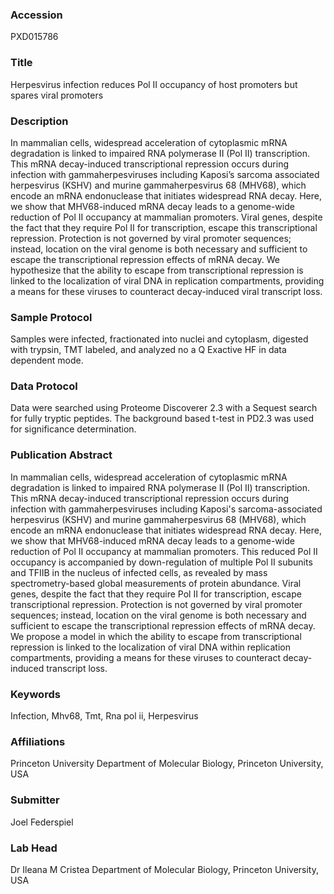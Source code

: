 ### Accession
PXD015786

### Title
Herpesvirus infection reduces Pol II occupancy of host promoters but spares viral promoters

### Description
In mammalian cells, widespread acceleration of cytoplasmic mRNA degradation is linked to impaired RNA polymerase II (Pol II) transcription. This mRNA decay-induced transcriptional repression occurs during infection with gammaherpesviruses including Kaposi’s sarcoma associated herpesvirus (KSHV) and murine gammaherpesvirus 68 (MHV68), which encode an mRNA endonuclease that initiates widespread RNA decay. Here, we show that MHV68-induced mRNA decay leads to a genome-wide reduction of Pol II occupancy at mammalian promoters. Viral genes, despite the fact that they require Pol II for transcription, escape this transcriptional repression. Protection is not governed by viral promoter sequences; instead, location on the viral genome is both necessary and sufficient to escape the transcriptional repression effects of mRNA decay. We hypothesize that the ability to escape from transcriptional repression is linked to the localization of viral DNA in replication compartments, providing a means for these viruses to counteract decay-induced viral transcript loss.

### Sample Protocol
Samples were infected, fractionated into nuclei and cytoplasm, digested with trypsin, TMT labeled, and analyzed no a Q Exactive HF in data dependent mode.

### Data Protocol
Data were searched using Proteome Discoverer 2.3 with a Sequest search for fully tryptic peptides. The background based t-test in PD2.3 was used for significance determination.

### Publication Abstract
In mammalian cells, widespread acceleration of cytoplasmic mRNA degradation is linked to impaired RNA polymerase II (Pol II) transcription. This mRNA decay-induced transcriptional repression occurs during infection with gammaherpesviruses including Kaposi's sarcoma-associated herpesvirus (KSHV) and murine gammaherpesvirus 68 (MHV68), which encode an mRNA endonuclease that initiates widespread RNA decay. Here, we show that MHV68-induced mRNA decay leads to a genome-wide reduction of Pol II occupancy at mammalian promoters. This reduced Pol II occupancy is accompanied by down-regulation of multiple Pol II subunits and TFIIB in the nucleus of infected cells, as revealed by mass spectrometry-based global measurements of protein abundance. Viral genes, despite the fact that they require Pol II for transcription, escape transcriptional repression. Protection is not governed by viral promoter sequences; instead, location on the viral genome is both necessary and sufficient to escape the transcriptional repression effects of mRNA decay. We propose a model in which the ability to escape from transcriptional repression is linked to the localization of viral DNA within replication compartments, providing a means for these viruses to counteract decay-induced transcript loss.

### Keywords
Infection, Mhv68, Tmt, Rna pol ii, Herpesvirus

### Affiliations
Princeton University
Department of Molecular Biology, Princeton University, USA

### Submitter
Joel Federspiel

### Lab Head
Dr Ileana M Cristea
Department of Molecular Biology, Princeton University, USA


